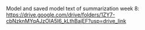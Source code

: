 Model and saved model text of summarization
week 8: https://drive.google.com/drive/folders/1ZY7-cbNzknMYqAJzOIA5I6_kLthBajEF?usp=drive_link
